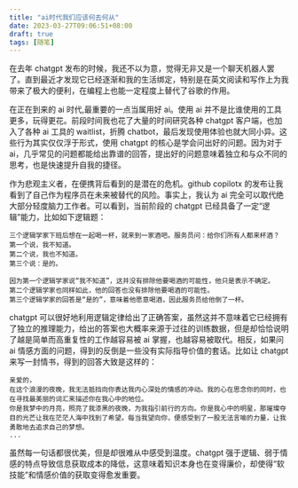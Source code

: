 ```yaml
---
title: "ai时代我们应该何去何从"
date: 2023-03-27T09:06:51+08:00
draft: true
tags: [随笔]
---
```


在去年 chatgpt 发布的时候，我还不以为意，觉得无非又是一个聊天机器人罢了。直到最近才发现它已经逐渐和我的生活绑定，特别是在英文阅读和写作上为我带来了极大的便利，在编程上也能一定程度上替代了谷歌的作用。

在正在到来的 ai 时代,最重要的一点当属用好 ai。使用 ai 并不是比谁使用的工具更多，玩得更花。前段时间我也花了大量的时间研究各种 chatgpt 客户端，也加入了各种 ai 工具的 waitlist，折腾 chatbot，最后发现使用体验也就大同小异。这些行为其实仅仅浮于形式，使用 chatgpt 的核心是学会问出好的问题。因为对于 ai，几乎常见的问题都能给出靠谱的回答，提出好的问题意味着独立和与众不同的思考，也是快速提升自我的捷径。

作为悲观主义者，在便携背后看到的是潜在的危机。github copilotx 的发布让我看到了自己作为程序员在未来被替代的风险。事实上，我认为 ai 完全可以取代绝大部分轻度脑力工作者。可以看到，当前阶段的 chatgpt 已经具备了一定“逻辑”能力，比如如下逻辑题：

```
三个逻辑学家下班后想在一起喝一杯，就来到一家酒吧。服务员问：给你们所有人都来杯酒？
第一个说，我不知道。
第二个说，我也不知道。
第三个说：是的。

因为第一个逻辑学家说“我不知道”，这并没有排除他要喝酒的可能性，他只是表示不确定。
第二个逻辑学家也同样如此，他的回答也没有排除他要喝酒的可能性。
第三个逻辑学家的回答是“是的”，意味着他愿意喝酒，因此服务员给他倒了一杯。
```

chatgpt 可以很好地利用逻辑定律给出了正确答案，虽然这并不意味着它已经拥有了独立的推理能力，给出的答案也大概率来源于过往的训练数据，但是却恰恰说明了越是简单而高重复性的工作越容易被 ai 掌握，也越容易被取代。相反，如果问 ai 情感方面的问题，得到的反倒是一些没有实际指导价值的套话。比如让 chatgpt 来写一封情书，得到的回答大致是这样的：

```
亲爱的，
在这个浪漫的夜晚，我无法抵挡向你表达我内心深处的情感的冲动。我的心在思念你的同时，也在寻找最美丽的词汇来描述你在我心中的地位。
你是我梦中的月亮，照亮了我漆黑的夜晚，为我指引前行的方向。你是我心中的明星，那璀璨夺目的光芒让我在茫茫人海中找到了希望。每当我望向你，便感受到了一股无法言喻的力量，让我勇敢地去追求自己的梦想。
...
```

虽然每一句话都很优美，但是却很难从中感受到温度。chatgpt 强于逻辑、弱于情感的特点导致信息获取成本的降低，这意味着知识本身也在变得廉价，却使得“软技能”和情感价值的获取变得愈发重要。

